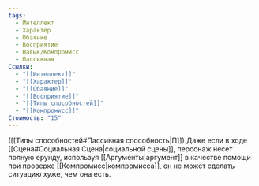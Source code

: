 ```yaml
---
tags:
  - Интеллект
  - Характер
  - Обаяние
  - Восприятие
  - Навык/Компромисс
  - Пассивная
Ссылки:
  - "[[Интеллект]]"
  - "[[Характер]]"
  - "[[Обаяние]]"
  - "[[Восприятие]]"
  - "[[Типы способностей]]"
  - "[[Компромисс]]"
Стоимость: "15"
---
```

([[Типы способностей#Пассивная способность|П]]) Даже если в ходе [[Сцена#Социальная Сцена|социальной сцены]], персонаж несет полную ерунду, используя [[Аргументы|аргумент]] в качестве помощи при проверке [[Компромисс|компромисса]], он не может сделать ситуацию хуже, чем она есть. 